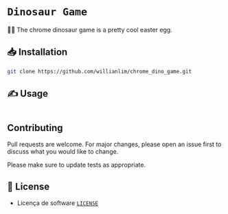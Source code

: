 # `Dinosaur Game`

🐱‍🐉 The chrome dinosaur game is a pretty cool easter egg.

## 📥 Installation

```bash
git clone https://github.com/willianlim/chrome_dino_game.git
```

## ✍ Usage

```bash

```


## Contributing
Pull requests are welcome. For major changes, please open an issue first to discuss what you would like to change.

Please make sure to update tests as appropriate.

## 📝 License
- Licença de software [`LICENSE`](https://github.com/willianlim/chrome_dino_game/blob/main/LICENSE)

